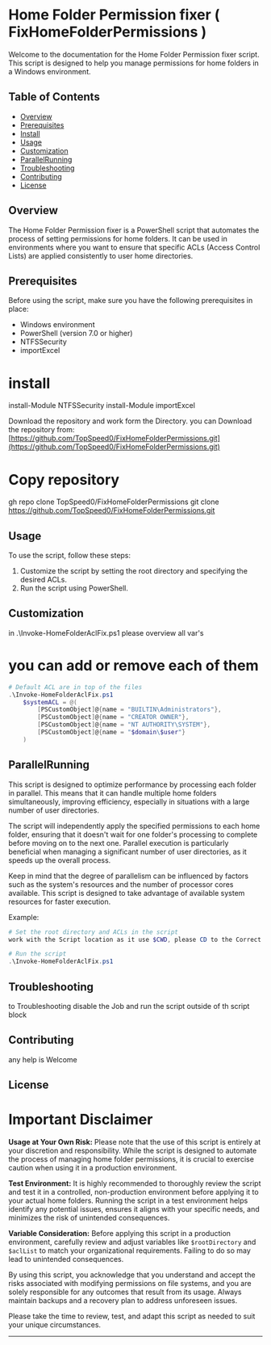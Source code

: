 # Home Folder Permission fixer ( FixHomeFolderPermissions )

Welcome to the documentation for the Home Folder Permission fixer script. This script is designed to help you manage permissions for home folders in a Windows environment.

## Table of Contents
- [Overview](#overview)
- [Prerequisites](#prerequisites)
- [Install](#install)
- [Usage](#usage)
- [Customization](#customization)
- [ParallelRunning](#ParallelRunning)
- [Troubleshooting](#troubleshooting)
- [Contributing](#contributing)
- [License](#license)

## Overview
The Home Folder Permission fixer is a PowerShell script that automates the process of setting permissions for home folders. It can be used in environments where you want to ensure that specific ACLs (Access Control Lists) are applied consistently to user home directories.

## Prerequisites
Before using the script, make sure you have the following prerequisites in place:

- Windows environment
- PowerShell (version 7.0 or higher)
- NTFSSecurity
- importExcel

# install
install-Module NTFSSecurity
install-Module importExcel

Download the repository and work form the Directory.
you can Download the repository from: [https://github.com/TopSpeed0/FixHomeFolderPermissions.git](https://github.com/TopSpeed0/FixHomeFolderPermissions.git)

# Copy repository
gh repo clone TopSpeed0/FixHomeFolderPermissions
git clone https://github.com/TopSpeed0/FixHomeFolderPermissions.git

## Usage
To use the script, follow these steps:

1. Customize the script by setting the root directory and specifying the desired ACLs.
2. Run the script using PowerShell.

## Customization

in .\Invoke-HomeFolderAclFix.ps1
please overview all var's

# you can add or remove each of them
```powershell
# Default ACL are in top of the files
.\Invoke-HomeFolderAclFix.ps1
    $systemACL = @(
        [PSCustomObject]@{name = "BUILTIN\Administrators"},
        [PSCustomObject]@{name = "CREATOR OWNER"},
        [PSCustomObject]@{name = "NT AUTHORITY\SYSTEM"},
        [PSCustomObject]@{name = "$domain\$user"}
    )
```
## ParallelRunning

This script is designed to optimize performance by processing each folder in parallel. This means that it can handle multiple home folders simultaneously, improving efficiency, especially in situations with a large number of user directories.

The script will independently apply the specified permissions to each home folder, ensuring that it doesn't wait for one folder's processing to complete before moving on to the next one. Parallel execution is particularly beneficial when managing a significant number of user directories, as it speeds up the overall process.

Keep in mind that the degree of parallelism can be influenced by factors such as the system's resources and the number of processor cores available. This script is designed to take advantage of available system resources for faster execution.

Example:

```powershell
# Set the root directory and ACLs in the script
work with the Script location as it use $CWD, please CD to the Correct folder or set it in the script

# Run the script
.\Invoke-HomeFolderAclFix.ps1
```
## Troubleshooting
to Troubleshooting disable the Job and run the script outside of th script block

## Contributing
any help is Welcome

## License
# Important Disclaimer

**Usage at Your Own Risk:** Please note that the use of this script is entirely at your discretion and responsibility. While the script is designed to automate the process of managing home folder permissions, it is crucial to exercise caution when using it in a production environment.

**Test Environment:** It is highly recommended to thoroughly review the script and test it in a controlled, non-production environment before applying it to your actual home folders. Running the script in a test environment helps identify any potential issues, ensures it aligns with your specific needs, and minimizes the risk of unintended consequences.

**Variable Consideration:** Before applying this script in a production environment, carefully review and adjust variables like `$rootDirectory` and `$aclList` to match your organizational requirements. Failing to do so may lead to unintended consequences.

By using this script, you acknowledge that you understand and accept the risks associated with modifying permissions on file systems, and you are solely responsible for any outcomes that result from its usage. Always maintain backups and a recovery plan to address unforeseen issues.

Please take the time to review, test, and adapt this script as needed to suit your unique circumstances.

---


